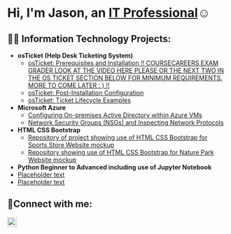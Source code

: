 <h1>Hi, I'm Jason, an <a href="https://www.linkedin.com/in/jason-d-a8614243">IT Professional</a>☺</h1>

<h2>👨‍💻 Information Technology Projects:</h2>

- <b>osTicket (Help Desk Ticketing System)</b>
  - [osTicket: Prerequisites and Installation  !! COURSECAREERS EXAM GRADER LOOK AT THE VIDEO HERE PLEASE OR THE NEXT TWO IN THE OS TICKET SECTION BELOW FOR MINIMUM REQUIREMENTS. MORE TO COME LATER  : ) !!  ](https://github.com/JasonDelahoussaye/osticket-prereqs)
  - [osTicket: Post-Installation Configuration](https://github.com/JasonDelahoussaye/post-install-config/blob/main/README.md)
  - [osTicket: Ticket Lifecycle Examples](https://github.com/JasonDelahoussaye/ticket-lifecycle)
- <b>Microsoft Azure</b>
  - [Configuring On-premises Active Directory within Azure VMs](https://github.com/joshmadakorcc/configure-ad)
  - [Network Security Groups (NSGs) and Inspecting Network Protocols](https://github.com/joshmadakorcc/azure-network-protocols)
- <b>HTML CSS Bootstrap</b>
  - [Repository of project showing use of HTML CSS Bootstrap for Sports Store Website mockup](https://github.com/JasonDelahoussaye/Assignment-5-Module-1-Homework-Local-Gym-HTML-CSS-Bootstrap)
  - [Repository showing use of HTML CSS Bootstrap for Nature Park Website mockup](https://github.com/JasonDelahoussaye/Assignment-4-Park-Website-Bootstrap-HTML-CSS)
 - <b>Python Beginner to Advanced including use of Jupyter Notebook</b>
  - [Placeholder text](gitbublink)
  - [Placeholder text](githublink)

<h2>🤳Connect with me:</h2>

[<img align="left" alt="Jason | LinkedIn" width="22px" src="https://cdn.jsdelivr.net/npm/simple-icons@v3/icons/linkedin.svg" />][linkedin]


[linkedin]: https://www.linkedin.com/in/jason-d-a8614243
